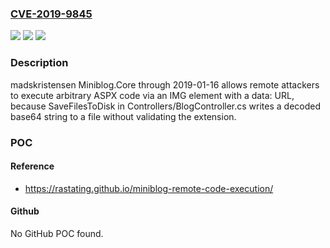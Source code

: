 ### [CVE-2019-9845](https://cve.mitre.org/cgi-bin/cvename.cgi?name=CVE-2019-9845)
![](https://img.shields.io/static/v1?label=Product&message=n%2Fa&color=blue)
![](https://img.shields.io/static/v1?label=Version&message=n%2Fa&color=blue)
![](https://img.shields.io/static/v1?label=Vulnerability&message=n%2Fa&color=brighgreen)

### Description

madskristensen Miniblog.Core through 2019-01-16 allows remote attackers to execute arbitrary ASPX code via an IMG element with a data: URL, because SaveFilesToDisk in Controllers/BlogController.cs writes a decoded base64 string to a file without validating the extension.

### POC

#### Reference
- https://rastating.github.io/miniblog-remote-code-execution/

#### Github
No GitHub POC found.

